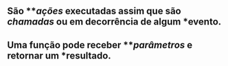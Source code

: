 
## São ***ações* executadas assim que são *chamadas* ou em decorrência de algum *evento.

## Uma função pode receber ***parâmetros* e retornar um *resultado.

